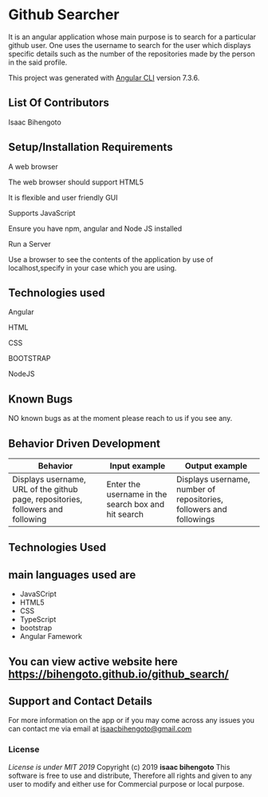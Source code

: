# Github Searcher

It is an angular application whose main purpose is to search for a particular github user. One uses the username to search
for the user which displays specific details such as the number of the repositories made by the person in the said profile.

This project was generated with [Angular CLI](https://github.com/angular/angular-cli) version 7.3.6.

## List Of Contributors

Isaac Bihengoto

## Setup/Installation Requirements

A web browser

The web browser should support HTML5

It is flexible and user friendly GUI

Supports JavaScript

Ensure you have npm, angular and Node JS installed

Run a Server

Use a browser to see the contents of the application by use of localhost,specify in your case which you are using.

## Technologies used

Angular

HTML

CSS

BOOTSTRAP

NodeJS

## Known Bugs
NO known bugs as at the moment please reach to us if you see any.

## Behavior Driven Development


| __Behavior__  | __Input example__ | __Output example__ |
| ------------- | ----------------- | ------------------ |
| Displays username, URL of the github page, repositories, followers and following | Enter the username in the search box and hit search   | Displays username, number of repositories, followers and followings |

## Technologies Used
## main languages used are
* JavaSCript
* HTML5
* CSS
* TypeScript
* bootstrap
* Angular Famework


## You can view active website here https://bihengoto.github.io/github_search/
## Support and Contact Details

For more information on the app or if you may come across any issues you can contact me via email at isaacbihengoto@gmail.com

### License
*License is under MIT 2019*
Copyright (c) 2019 **isaac bihengoto**
This software is free to use and distribute, Therefore all rights and given to any user to modify and either use for Commercial purpose or local purpose.
